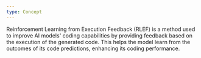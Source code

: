 ```yaml
---
type: Concept
---
```


Reinforcement Learning from Execution Feedback (RLEF) is a method used to improve AI models' coding capabilities by providing feedback based on the execution of the generated code. This helps the model learn from the outcomes of its code predictions, enhancing its coding performance.